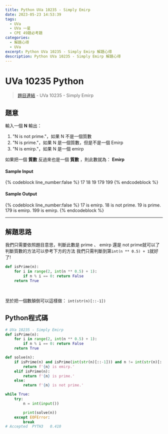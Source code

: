 ```yaml
---
title: Python UVa 10235 - Simply Emirp
date: 2023-05-23 14:53:39
tags:
  - UVa
  - UVa 一星
  - CPE 49題必考題
categories:
  - 解題心得
  - UVa
excerpt: Python UVa 10235 - Simply Emirp 解題心得
description: Python UVa 10235 - Simply Emirp 解題心得
---
```

# UVa 10235 Python

>[題目連結](https://onlinejudge.org/index.php?option=com_onlinejudge&Itemid=8&category=24&page=show_problem&problem=1176) - UVa 10235 - Simply Emirp


## 題意
輸入一個 **N** 
輸出：
1. "N is not prime."，如果 N 不是一個質數
2. "N is prime."，如果 N 是一個質數，但是不是一個 Emirp
3. "N is emirp."，如果 N 是一個 emirp
   
如果把一個 **質數** 反過來也是一個 **質數** ，則此數就為： **Emirp**

#### Sample Input 
{% codeblock line_number:false %}
17
18
19
179
199
{% endcodeblock %}

#### Sample Output 
{% codeblock line_number:false %}
17 is emirp.
18 is not prime.
19 is prime.
179 is emirp.
199 is emirp.
{% endcodeblock %}

---

## 解題思路
我們只需要依照題目意思，判斷此數是 prime 、 emirp 還是 not prime就可以了
判斷質數的方法可以參考下方的方法
我們只需判斷到第`int(n ** 0.5) + 1`就好了!
```python
def isPrime(n):
    for i in range(2, int(n ** 0.5) + 1):
        if n % i == 0: return False
    return True
```
<br>

至於把一個數顛倒可以這樣做：
`int(str(n)[::-1])`

## Python程式碼
```python
# UVa 10235 - Simply Emirp
def isPrime(n):
    for i in range(2, int(n ** 0.5) + 1):
        if n % i == 0: return False
    return True

def solve(n):
    if isPrime(n) and isPrime(int(str(n)[::-1])) and n != int(str(n)[::-1]):
        return f'{n} is emirp.'
    elif isPrime(n):
        return f'{n} is prime.'
    else:
        return f'{n} is not prime.'

while True:
    try:
        n = int(input())

        print(solve(n))
    except EOFError:
        break
# Accepted	PYTH3	0.410
```